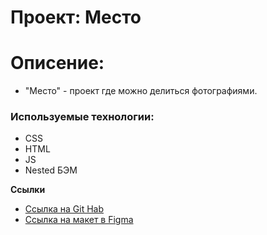 # Проект: Место

# Описение:

* "Место" - проект где можно  делиться фотографиями.

### Используемые технологии:

* CSS
* HTML
* JS
* Nested БЭМ

**Ссылки**

* [Ссылка на Git Hab](https://github.com/DespSoul/mesto/)
* [Ссылка на макет в Figma](https://www.figma.com/file/2cn9N9jSkmxD84oJik7xL7/JavaScript.-Sprint-4?node-id=0%3A1)